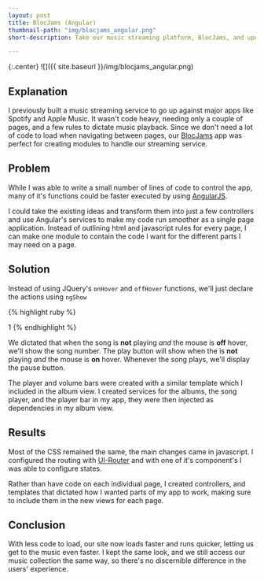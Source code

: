 ```yaml
---
layout: post
title: BlocJams (Angular)
thumbnail-path: "img/blocjams_angular.png"
short-description: Take our music streaming platform, BlocJams, and update it with Angular.

---
```


{:.center}
![]({{ site.baseurl }}/img/blocjams_angular.png)

## Explanation

I previously built a music streaming service to go up against major apps like Spotify and Apple Music. It wasn't code heavy, needing only a couple of pages, and a few rules to dictate music playback. Since we don't need a lot of code to load when navigating between pages, our [BlocJams](http://127.0.0.1:4000/main/portfolio/blocjams/) app was perfect for creating modules to handle our streaming service.

## Problem

While I was able to write a small number of lines of code to control the app, many of it's functions could be faster executed by using [AngularJS](https://angularjs.org/).

I could take the existing ideas and transform them into just a few controllers and use Angular's services to make my code run smoother as a single page application. Instead of outlining html and javascript rules for every page, I can make one module to contain the code I want for the different parts I may need on a page.


## Solution

Instead of using JQuery's `onHover` and `offHover` functions, we'll just declare the actions using `ngShow`

{% highlight ruby %}
<td class="song-item-number">
     <span ng-show="!playing && !hovered">1</span>
     <a class="album-song-button" ng-show="!playing && hovered"><span class="ion-play"></span></a>
     <a class="album-song-button" ng-show="playing"><span class="ion-pause"></span></a>
 </td>
{% endhighlight %}

We dictated that when the song is **not** playing *and* the mouse is **off** hover, we'll show the song number. The play button will show when the is **not** playing *and* the mouse is **on** hover. Whenever the song plays, we'll display the pause button.

The player and volume bars were created with a similar template which I included in the album view. I created services for the albums, the song player, and the player bar in my app, they were then injected as dependencies in my album view.

## Results

Most of the CSS remained the same, the main changes came in javascript. I configured the routing with [UI-Router](https://ui-router.github.io/ng1/) and with one of it's component's I was able to configure states.

Rather than have code on each individual page, I created controllers, and templates that dictated how I wanted parts of my app to work, making sure to include them in the new views for each page.

## Conclusion

With less code to load, our site now loads faster and runs quicker, letting us get to the music even faster. I kept the same look, and we still access our music collection the same way, so there's no discernible difference in the users' experience.

